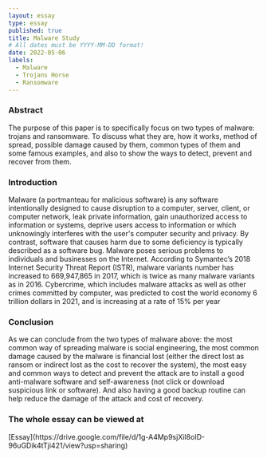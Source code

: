 ```yaml
---
layout: essay
type: essay
published: true
title: Malware Study
# All dates must be YYYY-MM-DD format!
date: 2022-05-06
labels:
  - Malware
  - Trojans Horse
  - Ransomware
---
```


<h3>Abstract</h3>
The purpose of this paper is to specifically focus on two types of malware: trojans
and ransomware. To discuss what they are, how it works, method of spread, possible
damage caused by them, common types of them and some famous examples, and
also to show the ways to detect, prevent and recover from them.


<h3>Introduction</h3>
Malware (a portmanteau for malicious software) is any software intentionally
designed to cause disruption to a computer, server, client, or computer network, leak
private information, gain unauthorized access to information or systems, deprive
users access to information or which unknowingly interferes with the user's computer
security and privacy. By contrast, software that causes harm due to some deficiency
is typically described as a software bug. Malware poses serious problems to
individuals and businesses on the Internet. According to Symantec’s 2018 Internet
Security Threat Report (ISTR), malware variants number has increased to
669,947,865 in 2017, which is twice as many malware variants as in 2016.
Cybercrime, which includes malware attacks as well as other crimes committed by
computer, was predicted to cost the world economy 6 trillion dollars in 2021, and is
increasing at a rate of 15% per year

<h3>Conclusion</h3>
As we can conclude from the two types of malware above: the most common
way of spreading malware is social engineering, the most common damage
caused by the malware is financial lost (either the direct lost as ransom or
indirect lost as the cost to recover the system), the most easy and common
ways to detect and prevent the attack are to install a good anti-malware
software and self-awareness (not click or download suspicious link or
software). And also having a good backup routine can help reduce the
damage of the attack and cost of recovery.

<h3>The whole essay can be viewed at</h3>[Essay](https://drive.google.com/file/d/1g-A4Mp9sjXiI8oID-96uGDik4tTji421/view?usp=sharing)
